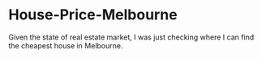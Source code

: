 # House-Price-Melbourne
Given the state of real estate market, I was just checking where I can find the cheapest house in Melbourne.<br>
